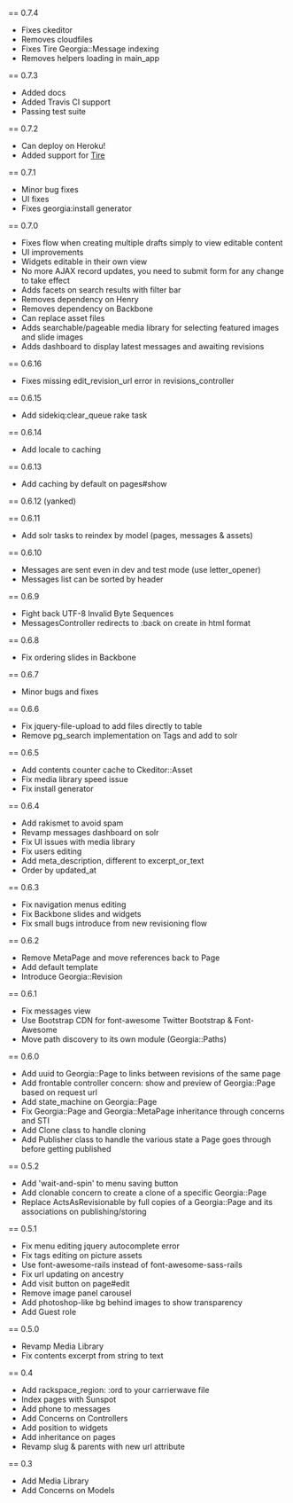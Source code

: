 == 0.7.4

- Fixes ckeditor
- Removes cloudfiles
- Fixes Tire Georgia::Message indexing
- Removes helpers loading in main_app

== 0.7.3

- Added docs
- Added Travis CI support
- Passing test suite

== 0.7.2

- Can deploy on Heroku!
- Added support for [Tire](https://github.com/karmi/retire)

== 0.7.1

- Minor bug fixes
- UI fixes
- Fixes georgia:install generator

== 0.7.0

- Fixes flow when creating multiple drafts simply to view editable content
- UI improvements
- Widgets editable in their own view
- No more AJAX record updates, you need to submit form for any change to take effect
- Adds facets on search results with filter bar
- Removes dependency on Henry
- Removes dependency on Backbone
- Can replace asset files
- Adds searchable/pageable media library for selecting featured images and slide images
- Adds dashboard to display latest messages and awaiting revisions

== 0.6.16

- Fixes missing edit_revision_url error in revisions_controller

== 0.6.15

- Add sidekiq:clear_queue rake task

== 0.6.14

- Add locale to caching

== 0.6.13

- Add caching by default on pages#show

== 0.6.12 (yanked)

== 0.6.11

- Add solr tasks to reindex by model (pages, messages & assets)

== 0.6.10

- Messages are sent even in dev and test mode (use letter_opener)
- Messages list can be sorted by header

== 0.6.9

- Fight back UTF-8 Invalid Byte Sequences
- MessagesController redirects to :back on create in html format

== 0.6.8

- Fix ordering slides in Backbone

== 0.6.7

- Minor bugs and fixes

== 0.6.6

- Fix jquery-file-upload to add files directly to table
- Remove pg_search implementation on Tags and add to solr

== 0.6.5

- Add contents counter cache to Ckeditor::Asset
- Fix media library speed issue
- Fix install generator

== 0.6.4

- Add rakismet to avoid spam
- Revamp messages dashboard on solr
- Fix UI issues with media library
- Fix users editing
- Add meta_description, different to excerpt_or_text
- Order by updated_at

== 0.6.3

- Fix navigation menus editing
- Fix Backbone slides and widgets
- Fix small bugs introduce from new revisioning flow

== 0.6.2

- Remove MetaPage and move references back to Page
- Add default template
- Introduce Georgia::Revision

== 0.6.1

- Fix messages view
- Use Bootstrap CDN for font-awesome Twitter Bootstrap & Font-Awesome
- Move path discovery to its own module (Georgia::Paths)

== 0.6.0

- Add uuid to Georgia::Page to links between revisions of the same page
- Add frontable controller concern: show and preview of Georgia::Page based on request url
- Add state_machine on Georgia::Page
- Fix Georgia::Page and Georgia::MetaPage inheritance through concerns and STI
- Add Clone class to handle cloning
- Add Publisher class to handle the various state a Page goes through before getting published

== 0.5.2

- Add 'wait-and-spin' to menu saving button
- Add clonable concern to create a clone of a specific Georgia::Page
- Replace ActsAsRevisionable by full copies of a Georgia::Page and its associations on publishing/storing

== 0.5.1

- Fix menu editing jquery autocomplete error
- Fix tags editing on picture assets
- Use font-awesome-rails instead of font-awesome-sass-rails
- Fix url updating on ancestry
- Add visit button on page#edit
- Remove image panel carousel
- Add photoshop-like bg behind images to show transparency
- Add Guest role

== 0.5.0

- Revamp Media Library
- Fix contents excerpt from string to text

== 0.4

- Add rackspace_region: :ord to your carrierwave file
- Index pages with Sunspot
- Add phone to messages
- Add Concerns on Controllers
- Add position to widgets
- Add inheritance on pages
- Revamp slug & parents with new url attribute

== 0.3

- Add Media Library
- Add Concerns on Models